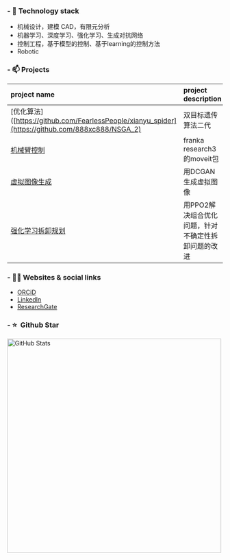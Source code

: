 ### - 🔨 Technology stack

* 机械设计，建模 CAD，有限元分析
* 机器学习、深度学习、强化学习、生成对抗网络
* 控制工程，基于模型的控制、基于learning的控制方法
* Robotic

### - 📫 Projects
| project name | project description |
| :--- | :----------- |
|[优化算法]([https://github.com/FearlessPeople/xianyu_spider](https://github.com/888xc888/NSGA_2)| 双目标遗传算法二代|
|[机械臂控制]([https://github.com/FearlessPeople/lianjia_spider](https://github.com/888xc888/franka_ros1))|franka research3 的moveit包|
|[虚拟图像生成]([https://github.com/FearlessPeople/fang_spider](https://github.com/888xc888/DCGAN_pytorch)) |用DCGAN生成虚拟图像|
|[强化学习拆卸规划]([https://github.com/FearlessPeople/fang_spider](https://github.com/888xc888/DCGAN_pytorch)) |用PPO2解决组合优化问题，针对不确定性拆卸问题的改进|

### - 🤝🏻 Websites & social links
* [ORCiD](https://orcid.org/0009-0007-5024-8281)
* [LinkedIn](https://www.linkedin.com/in/%E6%99%A8-%E8%AE%B8-932376336/)
* [ResearchGate](https://www.researchgate.net/profile/Chen-Xu-165)

### - ⭐️ &nbsp;Github Star

<img width="500px"  alt="GitHub Stats" src="https://github-readme-stats.vercel.app/api?username=888xc888&count_private=true&show_icons=true"/>





<!--
**888xc888/888xc888** is a ✨ _special_ ✨ repository because its `README.md` (this file) appears on your GitHub profile.

Here are some ideas to get you started:

- 🔭 I’m currently working on ...
- 🌱 I’m currently learning ...
- 👯 I’m looking to collaborate on ...
- 🤔 I’m looking for help with ...
- 💬 Ask me about ...
- 📫 How to reach me: ...
- 😄 Pronouns: ...
- ⚡ Fun fact: ...
-->
